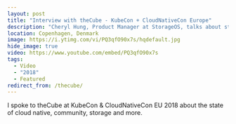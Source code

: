 ```yaml
---
layout: post
title: "Interview with theCube - KubeCon + CloudNativeCon Europe"
description: "Cheryl Hung, Product Manager at StorageOS, talks about storage and being a community leader with theCube"
location: Copenhagen, Denmark
image: https://i.ytimg.com/vi/PQ3qfO90x7s/hqdefault.jpg
hide_image: true
video: https://www.youtube.com/embed/PQ3qfO90x7s
tags:
  - Video
  - "2018"
  - Featured
redirect_from: /thecube/
---
```


I spoke to theCube at KubeCon & CloudNativeCon EU 2018 about the state of cloud native, community, storage and more.
